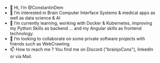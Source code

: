 - 👋 Hi, I’m @ConstantinDem
- 👀 I’m interested in Brain Computer Interface Systems & medical apps as well as data science & AI
- 🌱 I’m currently learning, working with Docker & Kubernetes, improving my Python Skills as backend ... and my Angular skills as frontend technology.
- 💞️ I’m looking to collaborate on some private software projects with friends such as WebCrawling. 
- 📫 How to reach me ? You find me on Discord ("brainjoCons"), linkedIn or via Mail.

<!---
ConstantinDem/ConstantinDem is a ✨ special ✨ repository because its `README.md` (this file) appears on your GitHub profile.
You can click the Preview link to take a look at your changes.
--->
